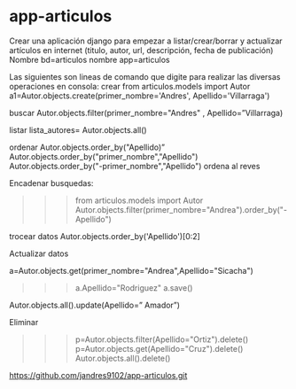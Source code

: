 app-articulos
=============

 Crear una aplicación django para empezar a listar/crear/borrar y actualizar artículos en internet (titulo, autor, url, descripción, fecha de publicación)
Nombre bd=articulos
nombre app=articulos


Las siguientes son  lineas de comando que digite para realizar las diversas operaciones en consola:
crear
from articulos.models import Autor
a1=Autor.objects.create(primer_nombre='Andres', Apellido='Villarraga')

buscar 
Autor.objects.filter(primer_nombre="Andres"
, Apellido=”Villarraga)

listar
lista_autores= Autor.objects.all()


ordenar
Autor.objects.order_by("Apellido)”
Autor.objects.order_by("primer_nombre","Apellido")
Autor.objects.order_by("-primer_nombre","Apellido")
 ordena al reves

Encadenar busquedas:
>>> from articulos.models import Autor
>>> Autor.objects.filter(primer_nombre="Andrea").order_by("-Apellido")

trocear datos
Autor.objects.order_by('Apellido')[0:2] 

Actualizar datos

a=Autor.objects.get(primer_nombre="Andrea",Apellido="Sicacha")
>>> a.Apellido="Rodriguez"
>>> a.save()

Autor.objects.all().update(Apellido=” Amador”)


Eliminar

>>> p=Autor.objects.filter(Apellido="Ortiz").delete()
>>> p=Autor.objects.get(Apellido="Cruz").delete()
>>> Autor.objects.all().delete()

https://github.com/jandres9102/app-articulos.git
